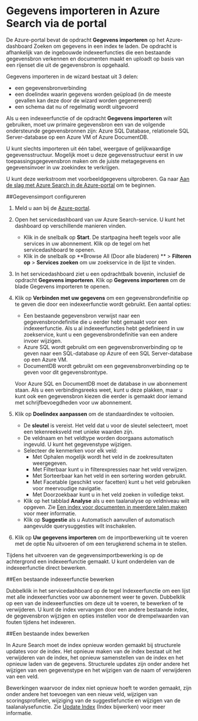 <properties
    pageTitle="Gegevens importeren in Azure Search met de indexeerfuncties in de Azure-portal | Microsoft Azure | Gehoste service voor zoeken in de cloud"
    description="Het gebruik van indexeerfuncties in de Azure-portal."
    services="search"
    documentationCenter=""
    authors="HeidiSteen"
    manager="mblythe"
    editor=""
    tags="Azure Portal"/>

<tags
    ms.service="search"
    ms.devlang="na"
    ms.workload="search"
    ms.topic="get-started-article"
    ms.tgt_pltfrm="na"
    ms.date="06/08/2016"
    ms.author="heidist"/>

# Gegevens importeren in Azure Search via de portal

De Azure-portal bevat de opdracht **Gegevens importeren** op het Azure-dashboard Zoeken om gegevens in een index te laden. De opdracht is afhankelijk van de ingebouwde indexeerfuncties die een bestaande gegevensbron verkennen en documenten maakt en uploadt op basis van een rijenset die uit de gegevensbron is opgehaald.

Gegevens importeren in de wizard bestaat uit 3 delen:

- een gegevensbronverbinding
- een doelindex waarin gegevens worden geüpload (in de meeste gevallen kan deze door de wizard worden gegenereerd)
- een schema dat nu of regelmatig wordt uitgevoerd

Als u een indexeerfunctie of de opdracht **Gegevens importeren** wilt gebruiken, moet uw primaire gegevensbron een van de volgende ondersteunde gegevensbronnen zijn: Azure SQL Database, relationele SQL Server-database op een Azure VM of Azure DocumentDB.

U kunt slechts importeren uit één tabel, weergave of gelijkwaardige gegevensstructuur. Mogelijk moet u deze gegevensstructuur eerst in uw toepassingsgegevensbron maken om de juiste metagegevens en gegevensinvoer in uw zoekindex te verkrijgen.

U kunt deze werkstroom met voorbeeldgegevens uitproberen. Ga naar [Aan de slag met Azure Search in de Azure-portal](search-get-started-portal.md) om te beginnen.

##Gegevensimport configureren

1. Meld u aan bij de [Azure-portal](https://portal.azure.com).

2. Open het servicedashboard van uw Azure Search-service. U kunt het dashboard op verschillende manieren vinden.
    - Klik in de snelbalk op **Start**. De startpagina heeft tegels voor alle services in uw abonnement. Klik op de tegel om het servicedashboard te openen.
    - Klik in de snelbalk op **Browse All (Door alle bladeren) ** > **Filteren op** > **Services zoeken** om uw zoekservice in de lijst te vinden.

3. In het servicedashboard ziet u een opdrachtbalk bovenin, inclusief de opdracht **Gegevens importeren**. Klik op **Gegevens importeren** om de blade Gegevens importeren te openen.

4. Klik op **Verbinden met uw gegevens** om een gegevensbrondefinitie op te geven die door een indexeerfunctie wordt gebruikt. Een aantal opties:
    -   Een bestaande gegevensbron verwijst naar een gegevensbrondefinitie die u eerder hebt gemaakt voor een indexeerfunctie. Als u al indexeerfuncties hebt gedefinieerd in uw zoekservice, kunt u een gegevensbrondefinitie van een andere invoer wijzigen.
    -   Azure SQL wordt gebruikt om een gegevensbronverbinding op te geven naar een SQL-database op Azure of een SQL Server-database op een Azure VM.
    -   DocumentDB wordt gebruikt om een gegevensbronverbinding op te geven voor dit gegevensbrontype.

   Voor Azure SQL en DocumentDB moet de database in uw abonnement staan. Als u een verbindingsreeks weet, kunt u deze plakken, maar u kunt ook een gegevensbron kiezen die eerder is gemaakt door iemand met schrijfbevoegdheden voor uw abonnement.

5. Klik op **Doelindex aanpassen** om de standaardindex te voltooien.
    - De **sleutel** is vereist. Het veld dat u voor de sleutel selecteert, moet een tekenreeksveld met unieke waarden zijn.
    - De veldnaam en het veldtype worden doorgaans automatisch ingevuld. U kunt het gegevenstype wijzigen.
    - Selecteer de kenmerken voor elk veld:
        - Met Ophalen mogelijk wordt het veld in de zoekresultaten weergegeven.
        - Met Filterbaar kunt u in filterexpressies naar het veld verwijzen.
        - Met Sorteerbaar kan het veld in een sortering worden gebruikt.
        - Met Facetable (geschikt voor facetten) kunt u het veld gebruiken voor meervoudige navigatie.
        - Met Doorzoekbaar kunt u in het veld zoeken in volledige tekst.
    - Klik op het tabblad **Analyse** als u een taalanalyse op veldniveau wilt opgeven. Zie [Een index voor documenten in meerdere talen maken](search-language-support.md) voor meer informatie.
    - Klik op **Suggestie** als u Automatisch aanvullen of automatisch aangevulde querysuggesties wilt inschakelen.

6. Klik op **Uw gegevens importeren** om de importbewerking uit te voeren met de optie Nu uitvoeren of om een terugkerend schema in te stellen.

Tijdens het uitvoeren van de gegevensimportbewerking is op de achtergrond een indexeerfunctie gemaakt. U kunt onderdelen van de indexeerfunctie direct bewerken.

##Een bestaande indexeerfunctie bewerken

Dubbelklik in het servicedashboard op de tegel Indexeerfunctie om een lijst met alle indexeerfuncties voor uw abonnement weer te geven. Dubbelklik op een van de indexeerfuncties om deze uit te voeren, te bewerken of te verwijderen. U kunt de index vervangen door een andere bestaande index, de gegevensbron wijzigen en opties instellen voor de drempelwaarden van fouten tijdens het indexeren.

##Een bestaande index bewerken

In Azure Search moet de index opnieuw worden gemaakt bij structurele updates voor de index. Het opnieuw maken van de index bestaat uit het verwijderen van de index, het opnieuw samenstellen van de index en het opnieuw laden van de gegevens. Structurele updates zijn onder andere het wijzigen van een gegevenstype en het wijzigen van de naam of verwijderen van een veld.

Bewerkingen waarvoor de index niet opnieuw hoeft te worden gemaakt, zijn onder andere het toevoegen van een nieuw veld, wijzigen van scoringsprofielen, wijziging van de suggestiefunctie en wijzigen van de taalanalysefunctie. Zie [Update Index](https://msdn.microsoft.com/library/azure/dn800964.aspx) (Index bijwerken) voor meer informatie.



<!--HONumber=ago16_HO4-->



